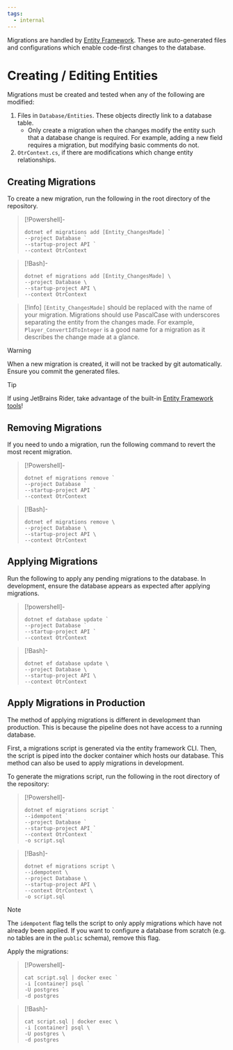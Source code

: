 ```yaml
---
tags:
  - internal
---
```


Migrations are handled by [Entity Framework](https://learn.microsoft.com/en-us/aspnet/entity-framework). These are auto-generated files and configurations which enable code-first changes to the database.

# Creating / Editing Entities

Migrations must be created and tested when any of the following are modified:

1. Files in `Database/Entities`. These objects directly link to a database table.
   - Only create a migration when the changes modify the entity such that a database change is required. For example, adding a new field requires a migration, but modifying basic comments do not.
2. `OtrContext.cs`, if there are modifications which change entity relationships.

## Creating Migrations

To create a new migration, run the following in the root directory of the repository.

> [!Powershell]-
>
> ```
> dotnet ef migrations add [Entity_ChangesMade] `
> --project Database `
> --startup-project API `
> --context OtrContext
> ```

> [!Bash]-
>
> ```
> dotnet ef migrations add [Entity_ChangesMade] \
> --project Database \
> --startup-project API \
> --context OtrContext
> ```

> [!info]
> `[Entity_ChangesMade]` should be replaced with the name of your migration. Migrations should use PascalCase with underscores separating the entity from the changes made. For example, `Player_ConvertIdToInteger` is a good name for a migration as it describes the change made at a glance.

> [!warning]
> When a new migration is created, it will not be tracked by git automatically. Ensure you commit the generated files.

> [!tip]
> If using JetBrains Rider, take advantage of the built-in [Entity Framework tools](https://www.jetbrains.com/help/rider/Visual_interface_for_EF_Core_commands.html)!

## Removing Migrations

If you need to undo a migration, run the following command to revert the most recent migration.

> [!Powershell]-
>
> ```
> dotnet ef migrations remove `
> --project Database `
> --startup-project API `
> --context OtrContext
> ```

> [!Bash]-
>
> ```
> dotnet ef migrations remove \
> --project Database \
> --startup-project API \
> --context OtrContext
> ```

## Applying Migrations

Run the following to apply any pending migrations to the database. In development, ensure the database appears as expected after applying migrations.

> [!powershell]-
>
> ```
> dotnet ef database update `
> --project Database `
> --startup-project API `
> --context OtrContext
> ```

> [!Bash]-
>
> ```
> dotnet ef database update \
> --project Database \
> --startup-project API \
> --context OtrContext
> ```

## Apply Migrations in Production

The method of applying migrations is different in development than production. This is because the pipeline does not have access to a running database.

First, a migrations script is generated via the entity framework CLI. Then, the script is piped into the docker container which hosts our database. This method can also be used to apply migrations in development.

To generate the migrations script, run the following in the root directory of the repository:

> [!Powershell]-
>
> ```
> dotnet ef migrations script `
> --idempotent `
> --project Database `
> --startup-project API `
> --context OtrContext `
> -o script.sql
> ```

> [!Bash]-
>
> ```
> dotnet ef migrations script \
> --idempotent \
> --project Database \
> --startup-project API \
> --context OtrContext \
> -o script.sql
> ```

> [!note]
> The `idempotent` flag tells the script to only apply migrations which have not already been applied.
> If you want to configure a database from scratch (e.g. no tables are in the `public` schema),
> remove this flag.

Apply the migrations:

> [!Powershell]-
>
> ```
> cat script.sql | docker exec `
> -i [container] psql `
> -U postgres `
> -d postgres
> ```

> [!Bash]-
>
> ```
> cat script.sql | docker exec \
> -i [container] psql \
> -U postgres \
> -d postgres
> ```

